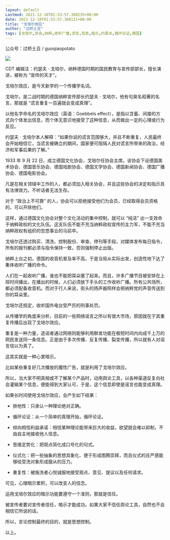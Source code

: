 ```yaml
---
layout: default
Lastmod: 2021-12-18T01:53:57.360235+00:00
date: 2021-12-18T01:53:57.360131+00:00
title: "戈培尔效应"
author: "过桥土豆"
tags: [戈培尔,协会,纳粹,收听广播,谎言,信息,暗示,约瑟夫,循环论证,德国]
---
```


公众号：过桥土豆 / guoqiaopotato

![](https://images.weserv.nl/?url=https%3A//chinadigitaltimes.net/chinese/files/2021/12/1018316866.jpg)

CDT 编辑注：约瑟夫 · 戈培尔，纳粹德国时期的国民教育与宣传部部长，擅长演讲，被称为 “宣传的天才”。

戈培尔效应，是今天新学的一个传播学名词。

戈培尔，是二战时期的德国纳粹宣传部长约瑟夫 · 戈培尔，他有句臭名昭著的名言，那就是 “谎言重复一百遍就会变成真理”。

以他名字命名的戈培尔效应（英语：Goebbels effect），是指以含蓄、间接的方式向个体发出信息，而个体无意识地接受了这种信息，从而做出一定的心理或行为反应。

约瑟夫 · 戈培尔本人解释：“如果你说的谎言范围够大，并且不断重复，人民最终会开始相信它，当谎言被确立的期间，国家便可阻隔人民对谎言所带来的政治，经济和军事后果的了解。”

1933 年 9 月 22 日，成立德国文化协会，戈培尔任协会主席。该协会下设德国美术协会、德国音乐协会、德国戏剧协会、德国文学协会、德国新闻协会、德国广播协会、德国电影协会。

凡是在相关领域中工作的人，都必须加入相关协会，并且这些协会的决定和指示具有法律效力。不听话者无法生存。

对于 “政治上不可靠” 的人，协会可以拒绝接受他们为会员，已经取得会员资格的，可以开除他们。

这样，通过德国文化协会对整个文化活动的集中控制，就可以 “纯洁” 出一支效命于纳粹政权的文化队伍。这支队伍不能不充当纳粹政权宣传的主力军，不能不充当纳粹政权有组织的忽悠事业的马前卒。

戈培尔还透过购买、清洗、控制股份、审查、停刊等手段，对媒体发布每日指令，所有的报刊都必须与指令保持一致，否则强制停止出版。

纳粹上台之初，德国的收音机普及率不高。于是当局从实际出发，创造性地下达了集体收听广播的命令。

人们在一起收听广播，谁也不能把耳朵塞了起来。而且，许多广播节目被安排在上班时间播出，在播出的时候，人们必须放下手头的工作收听广播。所有公共场所，都必须配备收音机。而对于行人来说，街头的扬声器照样会把纳粹党的声音传送到你的耳朵里。

戈培尔还规定，收听国外电台受严厉的刑事处罚。

从传播学的角度来分析，目前的一些网络谣言之所以有很大市场，原因就在于其重复传播后出现了戈培尔效应。

重复是一种力量，造谣者通过网络则能够利用群发功能在极短时间内向成千上万的网民发送同一条信息。正是由于多次传播、反复传播、裂变传播，所以就有人对谣言信以为真了。

这其实就是一种心里暗示。

比如某些重复好几次播放的魔性广告，就是利用了戈培尔效应。

所以，当大家不明真相或不了解某个产品时，动用舆论工具，以各种渠道反复向社会灌输某个信息，便能得到大家认可，于是，这个信息即使是谣言也能变成真理。

如果长时间使用戈培尔效应，会产生如下结果：

*   排他性：只承认一种理论绝对正确。
    
*   循环论证：从一个简单的真理开始，循环论证。
    
*   倾向相信利益承诺：相信某种理论能带来巨大的收益，欲望就会难以抑制，不由自主地接收他人信息。
    
*   思维定势化：把观点简化成口号化的句式。
    
*   仪式化：把一些抽象的思想具象化、便于形成图腾崇拜，而且仪式的庄严感能够给受洗对象形成服从的压力。
    
*   重复性：被施洗者心悦诚服地接受观点、意见、提议以及任何请求。
    

可见，心理暗示累积，可以改变人的信念。

运用戈培尔效应的暗示功能要遵守一个准则，那就是信任。

被宣传者要对宣传者信任，暗示才能成功。如果大家不信任舆论工具，自然也不会相信它所说的话。

所以，言论控制最终的目的，就是思想控制。

以上。
